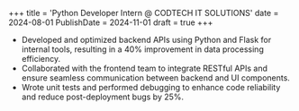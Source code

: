 +++
title = 'Python Developer Intern @ CODTECH IT SOLUTIONS'
date = 2024-08-01
PublishDate = 2024-11-01
draft = true
+++
* Developed and optimized backend APIs using Python and Flask for internal tools, resulting in a 40% improvement in data processing efficiency. 
* Collaborated with the frontend team to integrate RESTful APIs and ensure seamless communication between backend and UI components.
* Wrote unit tests and performed debugging to enhance code reliability and reduce post-deployment bugs by 25%.


